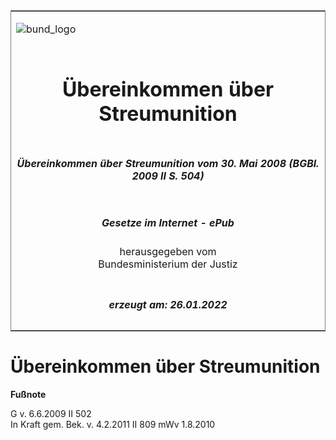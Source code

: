 <span id="DECKBLATT.html"></span>

<table border="0" frame="border" width="100%">

<tr valign="top">

<td align="left">

![bund\_logo](BfJ_2021_Web_de_de.gif)

</td>

<td align="right">

 

</td>

</tr>

<tr align="center" valign="middle">

<td colspan="2">

# Übereinkommen über Streumunition

</td>

</tr>

<tr align="center" valign="middle">

<td colspan="2">

##### Übereinkommen über Streumunition vom 30. Mai 2008 (BGBl. 2009 II S. 504)

</td>

</tr>

<tr align="center" valign="middle">

<td colspan="2">

  
  

##### Gesetze im Internet - ePub  
  
herausgegeben vom  
Bundesministerium der Justiz

</td>

</tr>

<tr align="center" valign="bottom">

<td colspan="2">

  
  

##### erzeugt am: 26.01.2022

</td>

</tr>

</table>

<span id="BJNR050420009.html"></span>

# Übereinkommen über Streumunition

<div>

  
**Fußnote**

<div class="jnhtml">

<div>

<div class="jurAbsatz">

G v. 6.6.2009 II 502  
In Kraft gem. Bek. v. 4.2.2011 II 809 mWv 1.8.2010

</div>

</div>

</div>

</div>
